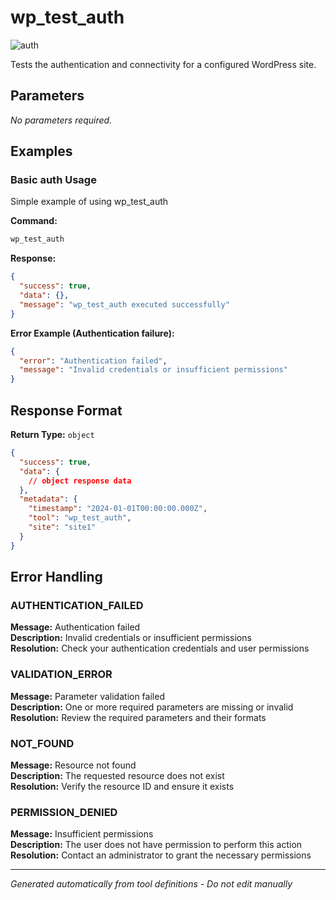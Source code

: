 # wp_test_auth

![auth](https://img.shields.io/badge/category-auth-darkblue)

Tests the authentication and connectivity for a configured WordPress site.

## Parameters

_No parameters required._

## Examples

### Basic auth Usage

Simple example of using wp_test_auth

**Command:**

```bash
wp_test_auth
```

**Response:**

```json
{
  "success": true,
  "data": {},
  "message": "wp_test_auth executed successfully"
}
```

**Error Example (Authentication failure):**

```json
{
  "error": "Authentication failed",
  "message": "Invalid credentials or insufficient permissions"
}
```

## Response Format

**Return Type:** `object`

```json
{
  "success": true,
  "data": {
    // object response data
  },
  "metadata": {
    "timestamp": "2024-01-01T00:00:00.000Z",
    "tool": "wp_test_auth",
    "site": "site1"
  }
}
```

## Error Handling

### AUTHENTICATION_FAILED

**Message:** Authentication failed  
**Description:** Invalid credentials or insufficient permissions  
**Resolution:** Check your authentication credentials and user permissions

### VALIDATION_ERROR

**Message:** Parameter validation failed  
**Description:** One or more required parameters are missing or invalid  
**Resolution:** Review the required parameters and their formats

### NOT_FOUND

**Message:** Resource not found  
**Description:** The requested resource does not exist  
**Resolution:** Verify the resource ID and ensure it exists

### PERMISSION_DENIED

**Message:** Insufficient permissions  
**Description:** The user does not have permission to perform this action  
**Resolution:** Contact an administrator to grant the necessary permissions

---

_Generated automatically from tool definitions - Do not edit manually_
